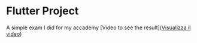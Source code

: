 # Flutter Project

A simple exam I did for my accademy
[Video to see the result]([Visualizza il video](path/to/your/video.mp4))



